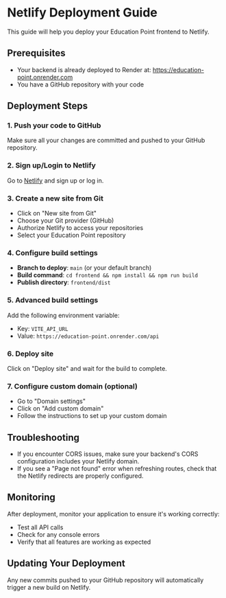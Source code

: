 # Netlify Deployment Guide

This guide will help you deploy your Education Point frontend to Netlify.

## Prerequisites

- Your backend is already deployed to Render at: https://education-point.onrender.com
- You have a GitHub repository with your code

## Deployment Steps

### 1. Push your code to GitHub

Make sure all your changes are committed and pushed to your GitHub repository.

### 2. Sign up/Login to Netlify

Go to [Netlify](https://www.netlify.com/) and sign up or log in.

### 3. Create a new site from Git

- Click on "New site from Git"
- Choose your Git provider (GitHub)
- Authorize Netlify to access your repositories
- Select your Education Point repository

### 4. Configure build settings

- **Branch to deploy**: `main` (or your default branch)
- **Build command**: `cd frontend && npm install && npm run build`
- **Publish directory**: `frontend/dist`

### 5. Advanced build settings

Add the following environment variable:
- Key: `VITE_API_URL`
- Value: `https://education-point.onrender.com/api`

### 6. Deploy site

Click on "Deploy site" and wait for the build to complete.

### 7. Configure custom domain (optional)

- Go to "Domain settings"
- Click on "Add custom domain"
- Follow the instructions to set up your custom domain

## Troubleshooting

- If you encounter CORS issues, make sure your backend's CORS configuration includes your Netlify domain.
- If you see a "Page not found" error when refreshing routes, check that the Netlify redirects are properly configured.

## Monitoring

After deployment, monitor your application to ensure it's working correctly:
- Test all API calls
- Check for any console errors
- Verify that all features are working as expected

## Updating Your Deployment

Any new commits pushed to your GitHub repository will automatically trigger a new build on Netlify.